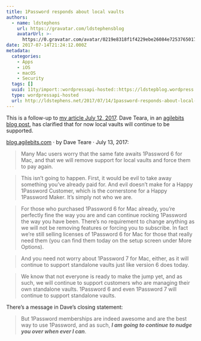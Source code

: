```yaml
---
title: 1Password responds about local vaults
authors:
  - name: ldstephens
    url: https://gravatar.com/ldstephensblog
    avatarUrl: >-
      https://0.gravatar.com/avatar/0219e8318f1f4229ebe26084e7253765017f43ca0c631be37dc6d0b8ad6e40a4?s=96&d=identicon&r=G
date: 2017-07-14T21:24:12.000Z
metadata:
  categories:
    - Apps
    - iOS
    - macOS
    - Security
  tags: []
  uuid: 11ty/import::wordpressapi-hosted::https://ldstepblog.wordpress.com/?p=776
  type: wordpressapi-hosted
  url: http://ldstephens.net/2017/07/14/1password-responds-about-local-vaults/
---
```

This is a follow-up to [my article July 12, 2017](http://ldstephens.net/2017/07/12/1password-takes-it-on-the-chin-over-subscriptions-and-cloud-vaults/). Dave Teara, in an [agilebits blog post](https://blog.agilebits.com/2017/07/13/why-we-love-1password-memberships/), has clarified that for now local vaults will continue to be supported.

[blog.agilebits.com](https://blog.agilebits.com/2017/07/13/why-we-love-1password-memberships/) · by Dave Teare · July 13, 2017:

> Many Mac users worry that the same fate awaits 1Password 6 for Mac, and that we will remove support for local vaults and force them to pay again.

> This isn’t going to happen. First, it would be evil to take away something you’ve already paid for. And evil doesn’t make for a Happy 1Password Customer, which is the cornerstone for a Happy 1Password Maker. It’s simply not who we are.

> For those who purchased 1Password 6 for Mac already, you’re perfectly fine the way you are and can continue rocking 1Password the way you have been. There’s no requirement to change anything as we will not be removing features or forcing you to subscribe. In fact we’re still selling licenses of 1Password 6 for Mac for those that really need them (you can find them today on the setup screen under More Options).

> And you need not worry about 1Password 7 for Mac, either, as it will continue to support standalone vaults just like version 6 does today.

> We know that not everyone is ready to make the jump yet, and as such, we will continue to support customers who are managing their own standalone vaults. 1Password 6 and even 1Password 7 will continue to support standalone vaults.

There’s a message in Dave’s closing statement:

> But 1Password memberships are indeed awesome and are the best way to use 1Password, and as such, **_I am going to continue to nudge you over when ever I can_**.
